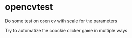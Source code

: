 # opencvtest
Do some test on open cv with scale for the parameters

Try to automatize the coockie clicker game in multiple ways
